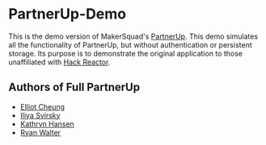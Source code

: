 # PartnerUp-Demo

This is the demo version of MakerSquad's [PartnerUp](https://partnerup.makerpass.com). This demo simulates all the functionality of PartnerUp, but without authentication or persistent storage. Its purpose is to demonstrate the original application to those unaffiliated with [Hack Reactor](https://www.hackreactor.com).

## Authors of Full PartnerUp
- [Elliot Cheung](https://github.com/ezcheung)
- [Iliya Svirsky](https://github.com/iliyasvirsky)
- [Kathryn Hansen](https://github.com/kathrynmhansen)
- [Ryan Walter](https://github.com/rwalter215)